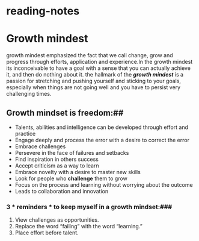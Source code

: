 # reading-notes
# Growth mindest #
growth mindest emphasized the fact that we call change, grow and progress through efforts, application and experience.In the growth mindest its inconceivable to have a goal with a sense that you can actually achieve it, and then do nothing about it.
the hallmark of the  ***growth mindest*** is a passion for stretching and pushing yourself and sticking to your goals, especially when things are not going well and you have to persist very challenging times.

## Growth mindset is freedom:##
* Talents, abilities and intelligence can be developed through effort and practice
* Engage deeply and process the error with a desire to correct the error
* Embrace challenges
* Persevere in the face of failures and setbacks 
* Find inspiration in others success
* Accept criticism as a way to learn 
* Embrace novelty with a desire to master new skills 
* Look for people who **challenge** them to grow
* Focus on the process and learning without worrying about the outcome
* Leads to collaboration and innovation 

### 3 * reminders * to keep myself in a growth mindset:###
1. View challenges as opportunities.
2. Replace the word “failing” with the word “learning.”
3. Place effort before talent.